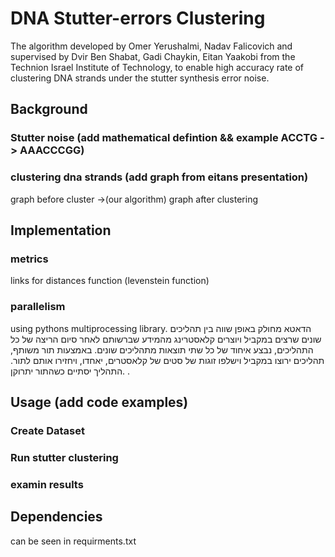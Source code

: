 # DNA Stutter-errors Clustering 
The algorithm developed by Omer Yerushalmi, Nadav Falicovich and supervised by Dvir Ben Shabat, Gadi Chaykin, Eitan Yaakobi 
from the Technion Israel Institute of Technology, to enable high accuracy rate of clustering DNA strands under the stutter synthesis error noise.

## Background
### Stutter noise (add mathematical defintion && example ACCTG -> AAACCCGG)

### clustering dna strands (add graph from eitans presentation)
graph before cluster ->(our algorithm) graph after clustering

## Implementation
### metrics 
links for distances function (levenstein function)
### parallelism
using pythons multiprocessing library.
הדאטא מחולק באופן שווה בין תהליכים שונים שרצים במקביל ויוצרים קלאסטרינג מהמידע שברשותם
לאחר סיום הריצה של כל התהליכים, נבצע איחוד של כל שתי תוצאות מתהליכים שונים. באמצעות תור משותף, תהליכים ירוצו במקביל וישלפו זוגות של סטים של קלאסטרים, יאחדו, ויחזירו אותם לתור. התהליך יסתיים כשהתור יתרוקן.
.
## Usage (add code examples)
### Create Dataset

### Run stutter clustering

### examin results

## Dependencies
can be seen in requirments.txt
